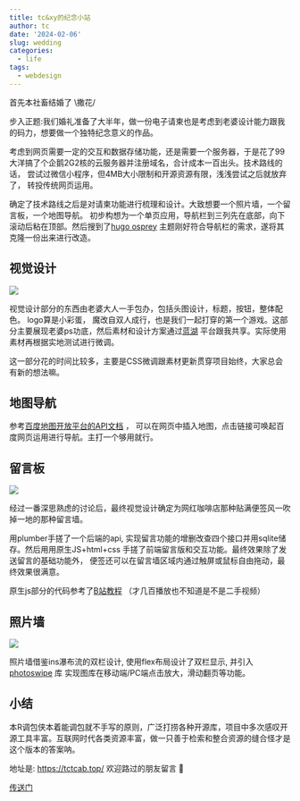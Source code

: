 ```yaml
---
title: tc&xy的纪念小站
author: tc
date: '2024-02-06'
slug: wedding
categories:
  - life
tags:
  - webdesign
---
```



首先本社畜结婚了 \撒花/  

步入正题:我们婚礼准备了大半年，做一份电子请柬也是考虑到老婆设计能力跟我的码力，想要做一个独特纪念意义的作品。 

考虑到网页需要一定的交互和数据存储功能，还是需要一个服务器，于是花了99大洋搞了个企鹅2G2核的云服务器并注册域名，合计成本一百出头。技术路线的话， 尝试过微信小程序，但4MB大小限制和开源资源有限，浅浅尝试之后就放弃了， 转投传统网页运用。

确定了技术路线之后是对请柬功能进行梳理和设计。大致想要一个照片墙，一个留言板，一个地图导航。 初步构想为一个单页应用，导航栏到三列先在底部，向下滚动后粘在顶部。然后搜到了[hugo osprey](https://github.com/tomanistor/osprey) 主题刚好符合导航栏的需求，遂将其克隆一份出来进行改造。


## 视觉设计

![](https://tctcab.top/images/ext/3.png)

视觉设计部分的东西由老婆大人一手包办，包括头图设计，标题，按钮，整体配色。 logo算是小彩蛋， 魔改自双人成行，也是我们一起打穿的第一个游戏。这部分主要展现老婆ps功底，然后素材和设计方案通过[蓝湖](https://lanhuapp.com/) 平台跟我共享。实际使用素材再根据实地测试进行微调。



这一部分花的时间比较多，主要是CSS微调跟素材更新贯穿项目始终，大家总会有新的想法嘛。


## 地图导航

参考[百度地图开放平台的API文档](https://lbsyun.baidu.com/jsdemo.htm#webgl1_4) ， 可以在网页中插入地图，点击链接可唤起百度网页运用进行导航。主打一个够用就行。

## 留言板

![](https://tctcab.top/images/ext/1.png)

经过一番深思熟虑的讨论后，最终视觉设计确定为网红咖啡店那种贴满便签风一吹掉一地的那种留言墙。

用plumber手搓了一个后端的api, 实现留言功能的增删改查四个接口并用sqlite储存。然后用用原生JS+html+css 手搓了前端留言版和交互功能。最终效果除了发送留言的基础功能外， 便签还可以在留言墙区域内通过触屏或鼠标自由拖动，最终效果很满意。

原生js部分的代码参考了[B站教程](https://www.bilibili.com/video/BV1AX4y1K7mb)  （才几百播放也不知道是不是二手视频）

## 照片墙

![](https://tctcab.top/images/ext/2.png)

照片墙借鉴ins瀑布流的双栏设计, 使用flex布局设计了双栏显示, 并引入[photoswipe](https://photoswipe.com/) 库 实现图库在移动端/PC端点击放大，滑动翻页等功能。

## 小结

本R调包侠本着能调包就不手写的原则，广泛打捞各种开源库，项目中多次感叹开源工具丰富。互联网时代各类资源丰富，做一只善于检索和整合资源的缝合怪才是这个版本的答案呐。



地址是: https://tctcab.top/ 欢迎路过的朋友留言   🤟 




[传送门](https://tctcab.top/#about)